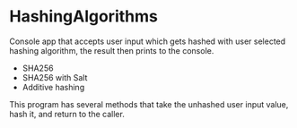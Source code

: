 # HashingAlgorithms
Console app that accepts user input which gets hashed with user selected hashing algorithm, the result then prints to the console.

* SHA256
* SHA256 with Salt
* Additive hashing

This program has several methods that take the unhashed user input value, hash it, and return to the caller.
